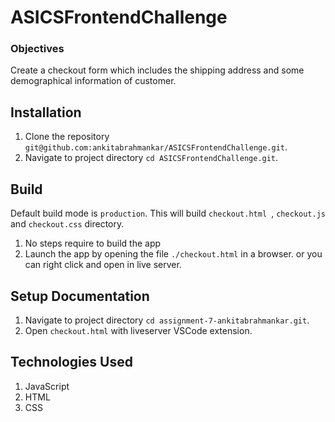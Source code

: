 # ASICSFrontendChallenge

### Objectives
Create a checkout form which includes the shipping address and some demographical information of customer.

## Installation
1. Clone the repository `git@github.com:ankitabrahmankar/ASICSFrontendChallenge.git`.
2. Navigate to project directory `cd ASICSFrontendChallenge.git`.

## Build
Default build mode is `production`. This will build `checkout.html `, `checkout.js` and `checkout.css` directory.
1. No steps require to build the app
2. Launch the app by opening the file `./checkout.html` in a browser. or you can right click and open in live server.


## Setup Documentation
1. Navigate to project directory `cd assignment-7-ankitabrahmankar.git`.
2. Open `checkout.html` with liveserver VSCode extension.

## Technologies Used 
1. JavaScript
2. HTML
3. CSS
